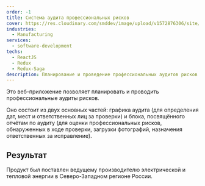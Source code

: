 ```yaml
---
order: -1
title: Система аудита профессиональных рисков
cover: https://res.cloudinary.com/smddev/image/upload/v1572876306/site/project/power-station.jpg
industries:
  - Manufacturing
services:
  - software-development
techs:
  - ReactJS
  - Redux
  - Redux-Saga
description: Планирование и проведение профессиональных аудитов рисков.
---
```

Это веб-приложение позволяет планировать и проводить профессиональные аудиты рисков.

Оно состоит из двух основных частей: графика аудита (для определения дат, мест и ответственных лиц за проверки) и блока, посвящённого отчётам по аудиту (для оценки профессиональных рисков, обнаруженных в ходе проверки, загрузки фотографий, назначения ответственных за исправление).

## Результат

Продукт был поставлен ведущему производителю электрической и тепловой энергии в Северо-Западном регионе России.
